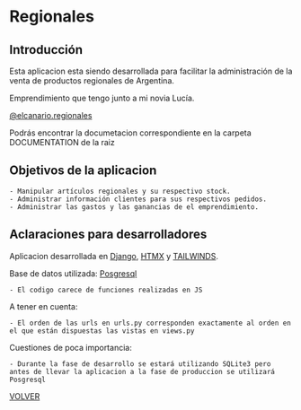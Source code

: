 # Regionales

## Introducción

Esta aplicacion esta siendo desarrollada para facilitar la administración de la venta de productos regionales de Argentina.

Emprendimiento que tengo junto a mi novia Lucía.

[@elcanario.regionales](https://www.instagram.com/elcanario.regionales/)

Podrás encontrar la documetacion correspondiente en la carpeta DOCUMENTATION de la raiz

## Objetivos de la aplicacion

    - Manipular artículos regionales y su respectivo stock.
    - Administrar información clientes para sus respectivos pedidos.
    - Administrar las gastos y las ganancias de el emprendimiento.

## Aclaraciones para desarrolladores

Aplicacion desarrollada en [Django](https://www.djangoproject.com/), [HTMX](https://htmx.org/) y [TAILWINDS](https://tailwindcss.com/).

Base de datos utilizada: [Posgresql](https://www.postgresql.org/)

    - El codigo carece de funciones realizadas en JS
  
A tener en cuenta:

    - El orden de las urls en urls.py corresponden exactamente al orden en el que están dispuestas las vistas en views.py
  
Cuestiones de poca importancia:

    - Durante la fase de desarrollo se estará utilizando SQLite3 pero antes de llevar la aplicacion a la fase de produccion se utilizará Posgresql


[VOLVER][volver]

[volver]: /README.md
